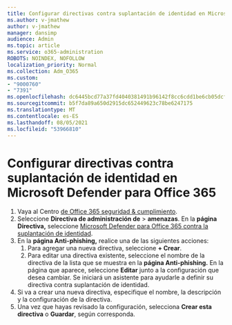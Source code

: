 ```yaml
---
title: Configurar directivas contra suplantación de identidad en Microsoft Defender para Office 365
ms.author: v-jmathew
author: v-jmathew
manager: dansimp
audience: Admin
ms.topic: article
ms.service: o365-administration
ROBOTS: NOINDEX, NOFOLLOW
localization_priority: Normal
ms.collection: Adm_O365
ms.custom:
- "9000760"
- "7391"
ms.openlocfilehash: dc6445bcd77a37fd4040381491b96142f8cc6cdd1be6cb05dcfba0c4a9a55dc5
ms.sourcegitcommit: b5f7da89a650d2915dc652449623c78be6247175
ms.translationtype: MT
ms.contentlocale: es-ES
ms.lasthandoff: 08/05/2021
ms.locfileid: "53966810"
---
```

# <a name="set-up-anti-phishing-policies-in-microsoft-defender-for-office-365"></a>Configurar directivas contra suplantación de identidad en Microsoft Defender para Office 365

1. Vaya al Centro [de Office 365 seguridad & cumplimiento](https://go.microsoft.com/fwlink/p/?linkid=2077143).
2. Seleccione **Directiva de administración de**  >  **amenazas**. En la **página Directiva,** seleccione [Microsoft Defender para Office 365 contra la suplantación de identidad](https://go.microsoft.com/fwlink/?linkid=2101369).
3. En la **página Anti-phishing,** realice una de las siguientes acciones:
    1. Para agregar una nueva directiva, seleccione **+ Crear**.
    1. Para editar una directiva existente, seleccione el nombre de la directiva de la lista que se muestra en la **página Anti-phishing.** En la página que aparece, seleccione **Editar** junto a la configuración que desea cambiar. Se iniciará un asistente para ayudarle a definir su directiva contra suplantación de identidad.
4. Si va a crear una nueva directiva, especifique el nombre, la descripción y la configuración de la directiva.
5. Una vez que hayas revisado la configuración, selecciona **Crear esta directiva** o **Guardar**, según corresponda.
